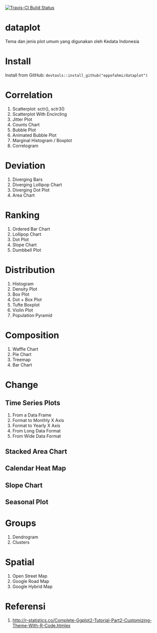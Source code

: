 [![Travis-CI Build Status](https://travis-ci.org/eppofahmi/dataplot.svg?branch=master)](https://travis-ci.org/eppofahmi/dataplot)

# dataplot

Tema dan jenis plot umum yang digunakan oleh Kedata Indonesia

# Install 
Install from GitHub: `devtools::install_github("eppofahmi/dataplot")`

# Correlation

1. Scatterplot: sctr(), sctr3()
2. Scatterplot With Encircling
3. Jitter Plot
4. Counts Chart
5. Bubble Plot
6. Animated Bubble Plot
7. Marginal Histogram / Boxplot
8. Correlogram

# Deviation

1. Diverging Bars
2. Diverging Lollipop Chart
3. Diverging Dot Plot
4. Area Chart

# Ranking

1. Ordered Bar Chart
2. Lollipop Chart
3. Dot Plot
4. Slope Chart
5. Dumbbell Plot

# Distribution

1. Histogram
2. Density Plot
3. Box Plot
4. Dot + Box Plot
5. Tufte Boxplot
6. Violin Plot
7. Population Pyramid

# Composition

1. Waffle Chart
2. Pie Chart
3. Treemap
4. Bar Chart

# Change
## Time Series Plots

1. From a Data Frame
2. Format to Monthly X Axis
3. Format to Yearly X Axis
4. From Long Data Format
5. From Wide Data Format

## Stacked Area Chart
## Calendar Heat Map
## Slope Chart
## Seasonal Plot

# Groups

1. Dendrogram
2. Clusters

# Spatial

1. Open Street Map
2. Google Road Map
3. Google Hybrid Map

# Referensi 

1. http://r-statistics.co/Complete-Ggplot2-Tutorial-Part2-Customizing-Theme-With-R-Code.htmlex
